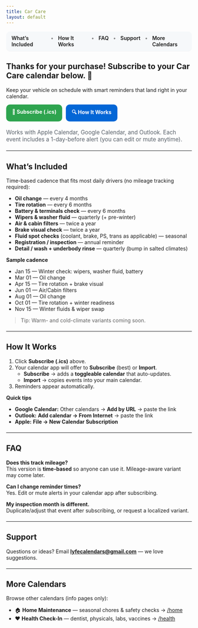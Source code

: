 ```yaml
---
title: Car Care
layout: default
---
```

<style>
/* Force the hero to show the entire 1710×200 image */
.page-header{
  background: url('/purchase-hero.png?v=4') center/contain no-repeat !important;
  height: 200px !important;
  background-color: #ffffff; /* fallback edges if needed */
}
/* Hide default title/subtitle over the hero */
.page-header .project-name,
.page-header .project-tagline{
  display: none !important;
}
</style>

<!-- ───────────── Hero (replace green banner) ───────────── -->
<style>
/* Use your hero image and hide the default title/tagline */
.page-header {
  background: url('/purchase-hero.png?v=1') center/cover no-repeat !important;
  height: 260px;
}
.page-header .project-name,
.page-header .project-tagline {
  display: none !important;
}

/* Nav + buttons */
.lc-nav{
  position: sticky; top: 0; z-index: 3;
  display:flex; gap:.75rem; justify-content:center;
  background:#f6f8fa; padding:.6rem .9rem; border-radius:10px;
  margin: 1rem auto 1.25rem; width:fit-content;
  box-shadow: 0 1px 0 rgba(0,0,0,.04);
}
.lc-nav a{ text-decoration:none; font-weight:600; }
.lc-nav a:hover{ text-decoration:underline; }
.lc-nav span{ opacity:.5 }
.lc-btns{ display:flex; gap:.6rem; flex-wrap:wrap; margin:.9rem 0 1.25rem; }
.lc-btn{
  display:inline-block; padding:.7rem 1rem; border-radius:10px;
  background:#2ea44f; color:#fff !important; font-weight:700; text-decoration:none;
}
.lc-btn.secondary{ background:#0366d6; }
.lc-meta{ color:#586069; font-size:.95rem; }
hr.lite{ border:0; border-top:1px solid #eaecef; margin:1.25rem 0; }

@media (max-width:720px){
  .lc-nav{ border-radius:0; width:100%; }
  .page-header{ height:220px; }
}
</style>

<!-- ───────────── Top navigation (in-page anchors only) ───────────── -->
<div class="lc-nav" role="navigation" aria-label="Car Care sections">
  <a href="#whats-included">What’s Included</a>
  <span>•</span>
  <a href="#how-it-works">How It Works</a>
  <span>•</span>
  <a href="#faq">FAQ</a>
  <span>•</span>
  <a href="#support">Support</a>
  <span>•</span>
  <a href="#more-calendars">More Calendars</a>
</div>

## Thanks for your purchase! Subscribe to your Car Care calendar below. 🚗
Keep your vehicle on schedule with smart reminders that land right in your calendar.

<div class="lc-btns">
  <a class="lc-btn" href="/Car_Care.ics">📅 Subscribe (.ics)</a>
  <a class="lc-btn secondary" href="#how-it-works">🔍 How It Works</a>
</div>

<div class="lc-meta">
Works with Apple Calendar, Google Calendar, and Outlook. Each event includes a 1-day-before alert (you can edit or mute anytime).
</div>

<hr class="lite" />

## <a id="whats-included"></a>What’s Included
Time-based cadence that fits most daily drivers (no mileage tracking required):

- **Oil change** — every 4 months  
- **Tire rotation** — every 6 months  
- **Battery & terminals check** — every 6 months  
- **Wipers & washer fluid** — quarterly (+ pre-winter)  
- **Air & cabin filters** — twice a year  
- **Brake visual check** — twice a year  
- **Fluid spot checks** (coolant, brake, PS, trans as applicable) — seasonal  
- **Registration / inspection** — annual reminder  
- **Detail / wash + underbody rinse** — quarterly (bump in salted climates)

**Sample cadence**
- Jan 15 — Winter check: wipers, washer fluid, battery  
- Mar 01 — Oil change  
- Apr 15 — Tire rotation + brake visual  
- Jun 01 — Air/Cabin filters  
- Aug 01 — Oil change  
- Oct 01 — Tire rotation + winter readiness  
- Nov 15 — Winter fluids & wiper swap

> Tip: Warm- and cold-climate variants coming soon.

<hr class="lite" />

## <a id="how-it-works"></a>How It Works
1. Click **Subscribe (.ics)** above.  
2. Your calendar app will offer to **Subscribe** (best) or **Import**.  
   - **Subscribe** → adds a **toggleable calendar** that auto-updates.  
   - **Import** → copies events into your main calendar.  
3. Reminders appear automatically.

**Quick tips**
- **Google Calendar:** Other calendars → **Add by URL** → paste the link  
- **Outlook:** **Add calendar → From Internet** → paste the link  
- **Apple:** **File → New Calendar Subscription**

<hr class="lite" />

## <a id="faq"></a>FAQ

**Does this track mileage?**  
This version is **time-based** so anyone can use it. Mileage-aware variant may come later.

**Can I change reminder times?**  
Yes. Edit or mute alerts in your calendar app after subscribing.

**My inspection month is different.**  
Duplicate/adjust that event after subscribing, or request a localized variant.

<hr class="lite" />

## <a id="support"></a>Support
Questions or ideas? Email **lyfecalendars@gmail.com** — we love suggestions.

<hr class="lite" />

## <a id="more-calendars"></a>More Calendars
Browse other calendars (info pages only):
- 🏠 **Home Maintenance** — seasonal chores & safety checks → [/home](/home)  
- ❤️ **Health Check-In** — dentist, physicals, labs, vaccines → [/health](/health)
